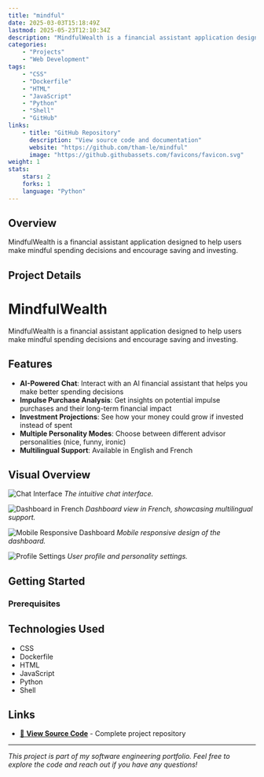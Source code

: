 ```yaml
---
title: "mindful"
date: 2025-03-03T15:18:49Z
lastmod: 2025-05-23T12:10:34Z
description: "MindfulWealth is a financial assistant application designed to help users make mindful spending decisions and encourage saving and investing."
categories:
    - "Projects"
    - "Web Development"
tags:
    - "CSS"
    - "Dockerfile"
    - "HTML"
    - "JavaScript"
    - "Python"
    - "Shell"
    - "GitHub"
links:
    - title: "GitHub Repository"
      description: "View source code and documentation"
      website: "https://github.com/tham-le/mindful"
      image: "https://github.githubassets.com/favicons/favicon.svg"
weight: 1
stats:
    stars: 2
    forks: 1
    language: "Python"
---
```


## Overview

MindfulWealth is a financial assistant application designed to help users make mindful spending decisions and encourage saving and investing.

## Project Details

# MindfulWealth

MindfulWealth is a financial assistant application designed to help users make mindful spending decisions and encourage saving and investing.

## Features

- **AI-Powered Chat**: Interact with an AI financial assistant that helps you make better spending decisions
- **Impulse Purchase Analysis**: Get insights on potential impulse purchases and their long-term financial impact
- **Investment Projections**: See how your money could grow if invested instead of spent
- **Multiple Personality Modes**: Choose between different advisor personalities (nice, funny, ironic)
- **Multilingual Support**: Available in English and French

## Visual Overview

![Chat Interface](img/chat_interface.png)
*The intuitive chat interface.*

![Dashboard in French](img/Dashboard%20inFrench.png)
*Dashboard view in French, showcasing multilingual support.*

![Mobile Responsive Dashboard](img/dasboard_mobile_responsive.png)
*Mobile responsive design of the dashboard.*

![Profile Settings](img/profil-setting.png)
*User profile and personality settings.*

## Getting Started

### Prerequisites

## Technologies Used

- CSS
- Dockerfile
- HTML
- JavaScript
- Python
- Shell

## Links

- [📂 **View Source Code**](https://github.com/tham-le/mindful) - Complete project repository


---

*This project is part of my software engineering portfolio. Feel free to explore the code and reach out if you have any questions!*
